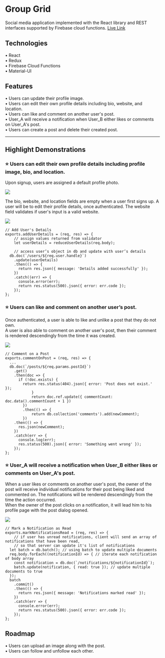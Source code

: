 # Group Grid

Social media application implemented with the React library and REST interfaces supported by Firebase cloud functions. [Live Link](https://groupgrid-1d191.firebaseapp.com/)

## Technologies

• React  
• Redux  
• Firebase Cloud Functions  
• Material-UI

## Features

• Users can update their profile image.  
• Users can edit their own profile details including bio, website, and location.  
• Users can like and comment on another user's post.  
• User_A will receive a notification when User_B either likes or comments on User_A's post.  
• Users can create a post and delete their created post.

---

## Highlight Demonstrations

### ⭐ Users can edit their own profile details including profile image, bio, and location.

Upon signup, users are assigned a default profile photo.  
  
  ![](https://media.giphy.com/media/KDnNpMilvSE02QkHPr/giphy.gif)  

  
The bio, website, and location fields are empty when a user first signs up. A user will be to edit their profile details, once authenticated. The website field validates if user's input is a valid website.  

![](https://media.giphy.com/media/L0BAzmHxvWUveIncm0/giphy.gif)  
```
// Add User's Details
exports.addUserDetails = (req, res) => {
	// assign values returned from validator
	let userDetails = reduceUserDetails(req.body);

	// access user’s object in db and update with user’s details
  db.doc(`/users/${req.user.handle}`)
    .update(userDetails)
    .then(() => {
      return res.json({ message: 'Details added successfully' });
    })
    .catch((err) => {
      console.error(err);
      return res.status(500).json({ error: err.code });
    });
};
```

### ⭐ Users can like and comment on another user’s post.

Once authenticated, a user is able to like and unlike a post that they do not own.  
A user is also able to comment on another user's post, then their comment is rendered descendingly from the time it was created.

![](https://media.giphy.com/media/Qyo61X7Qj72YSvT6fT/giphy.gif)

```
// Comment on a Post
exports.commentOnPost = (req, res) => {
  ...
  db.doc(`/posts/${req.params.postId}`)
    .get()
    .then(doc => {
      if (!doc.exists) {
        return res.status(404).json({ error: 'Post does not exist.' });
			}
			return doc.ref.update({ commentCount: doc.data().commentCount + 1 })
		})
		.then(() => {
			return db.collection('comments').add(newComment);
		})
    .then(() => {
      res.json(newComment);
    })
    .catch(err => {
      console.log(err);
      res.status(500).json({ error: 'Something went wrong' });
    });
};
```

### ⭐ User_A will receive a notification when User_B either likes or comments on User_A's post.

When a user likes or comments on another user's post, the owner of the post will receive individual notifications for their post being liked and commented on. The notifications will be rendered descendingly from the time the action occurred.   
When the owner of the post clicks on a notification, it will lead him to his profile page with the post dialog opened.  

![](https://media.giphy.com/media/iHyE0SnwgaGaWPg15J/giphy.gif)

```
// Mark a Notification as Read
exports.markNotificationsRead = (req, res) => {
	// if user has unread notifications, client will send an array of notifications that have been read,
	// so that server can update it's list of notifications
  let batch = db.batch(); // using batch to update multiple documents
  req.body.forEach((notificationId) => { // iterate each notification of body array
    const notification = db.doc(`/notifications/${notificationId}`);
    batch.update(notification, { read: true }); // update multiple documents to true
  });
  batch
    .commit()
    .then(() => {
      return res.json({ message: 'Notifications marked read' });
    })
    .catch(err => {
      console.error(err);
      return res.status(500).json({ error: err.code });
    });
};
```

## Roadmap

• Users can upload an image along with the post.  
• Users can follow and unfollow each other.
